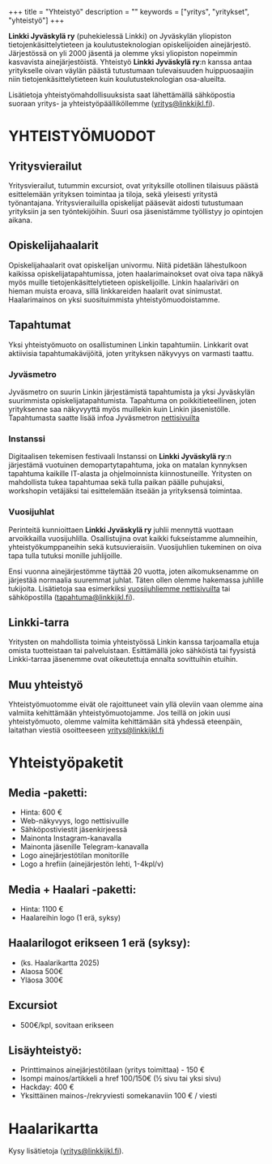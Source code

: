 +++
title = "Yhteistyö"
description = ""
keywords = ["yritys", "yritykset", "yhteistyö"]
+++

**Linkki Jyväskylä ry** (puhekielessä Linkki) on Jyväskylän yliopiston
tietojenkäsittelytieteen ja koulutusteknologian opiskelijoiden
ainejärjestö. Järjestössä on yli 2000 jäsentä ja olemme yksi
yliopiston nopeimmin kasvavista ainejärjestöistä. Yhteistyö **Linkki
Jyväskylä ry**:n kanssa antaa yritykselle oivan väylän päästä
tutustumaan tulevaisuuden huippuosaajiin niin tietojenkäsittelytieteen
kuin koulutusteknologian osa-alueilta.

Lisätietoja yhteistyömahdollisuuksista saat lähettämällä sähköpostia
suoraan yritys- ja yhteistyöpäälliköllemme (yritys@linkkijkl.fi).

# YHTEISTYÖMUODOT

## Yritysvierailut

Yritysvierailut, tutummin excursiot, ovat yrityksille otollinen tilaisuus päästä 
esittelemään yrityksen toimintaa ja tiloja, sekä yleisesti yritystä työnantajana.
Yritysvierailuilla opiskelijat pääsevät aidosti tutustumaan yrityksiin ja sen työntekijöihin. 
Suuri osa jäsenistämme työllistyy jo opintojen aikana.

## Opiskelijahaalarit

Opiskelijahaalarit ovat opiskelijan univormu. Niitä pidetään lähestulkoon kaikissa 
opiskelijatapahtumissa, joten haalarimainokset ovat oiva tapa näkyä myös muille 
tietojenkäsittelytieteen opiskelijoille. Linkin haalariväri on hieman muista eroava, 
sillä linkkareiden haalarit ovat sinimustat. Haalarimainos on yksi suosituimmista 
yhteistyömuodoistamme.

## Tapahtumat

Yksi yhteistyömuoto on osallistuminen Linkin tapahtumiin. Linkkarit ovat aktiivisia 
tapahtumakävijöitä, joten yrityksen näkyvyys on varmasti taattu.

### Jyväsmetro

Jyväsmetro on suurin Linkin järjestämistä tapahtumista ja yksi Jyväskylän suurimmista opiskelijatapahtumista. 
Tapahtuma on poikkitieteellinen, joten yrityksenne saa näkyvyyttä myös muillekin kuin Linkin jäsenistölle. Tapahtumasta saatte 
lisää infoa Jyväsmetron [nettisivuilta](https://www.jyvasmetro.fi/)

### Instanssi

Digitaalisen tekemisen festivaali Instanssi on **Linkki Jyväskylä ry**:n järjestämä vuotuinen demopartytapahtuma, 
joka on matalan kynnyksen tapahtuma kaikille IT-alasta ja ohjelmoinnista kiinnostuneille. Yritysten 
on mahdollista tukea tapahtumaa sekä tulla paikan päälle puhujaksi, workshopin vetäjäksi tai esittelemään 
itseään ja yrityksensä toimintaa.

### Vuosijuhlat

Perinteitä kunnioittaen **Linkki Jyväskylä ry** juhlii mennyttä vuottaan arvoikkailla vuosijuhlilla. 
Osallistujina ovat kaikki fukseistamme alumneihin, yhteistyökumppaneihin sekä kutsuvieraisiin. Vuosijuhlien 
tukeminen on oiva tapa tulla tutuksi monille juhlijoille.

Ensi vuonna ainejärjestömme täyttää 20 vuotta, joten aikomuksenamme on järjestää normaalia suuremmat juhlat. 
Täten ollen olemme hakemassa juhlille tukijoita. Lisätietoja saa esimerkiksi [vuosijuhliemme nettisivuilta](https://www.vujut.linkkijkl.fi/) 
tai sähköpostilla (tapahtuma@linkkijkl.fi).

## Linkki-tarra

Yritysten on mahdollista toimia yhteistyössä Linkin kanssa tarjoamalla etuja omista 
tuotteistaan tai palveluistaan. Esittämällä joko sähköistä tai fyysistä Linkki-tarraa 
jäsenemme ovat oikeutettuja ennalta sovittuihin etuihin.

## Muu yhteistyö

Yhteistyömuotomme eivät ole rajoittuneet vain yllä oleviin vaan olemme aina valmiita 
kehittämään yhteistyömuotojamme. Jos teillä on jokin uusi yhteistyömuoto, olemme valmiita 
kehittämään sitä yhdessä eteenpäin, laitathan viestiä osoitteeseen yritys@linkkijkl.fi

# Yhteistyöpaketit

## Media -paketti:
- Hinta: 600 €
- Web-näkyvyys, logo nettisivuille
- Sähköpostiviestit jäsenkirjeessä 
- Mainonta Instagram-kanavalla 
- Mainonta jäsenille Telegram-kanavalla 
- Logo ainejärjestötilan monitorille
- Logo a hrefiin (ainejärjestön lehti, 1-4kpl/v)

## Media + Haalari -paketti:
- Hinta: 1100 € 
- Haalareihin logo (1 erä, syksy)

## Haalarilogot erikseen 1 erä (syksy):
- (ks. Haalarikartta 2025)
- Alaosa 500€
- Yläosa 300€ 

## Excursiot 
- 500€/kpl, sovitaan erikseen

## Lisäyhteistyö:
- Printtimainos ainejärjestötilaan (yritys toimittaa) - 150 €
- Isompi mainos/artikkeli a href 100/150€ (½ sivu tai yksi sivu)
- Hackday: 400 €
- Yksittäinen mainos-/rekryviesti somekanaviin 100 € / viesti

# Haalarikartta

Kysy lisätietoja (yritys@linkkijkl.fi).